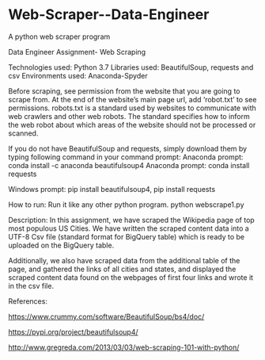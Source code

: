 # Web-Scraper--Data-Engineer
A python web scraper program 


Data Engineer Assignment- Web Scraping

Technologies used: Python 3.7
Libraries used: BeautifulSoup, requests and csv
Environments used: Anaconda-Spyder

Before scraping, see permission from the website that you are going to scrape from. At the end of the website’s main page url, add ‘robot.txt’ to see permissions.
robots.txt is a standard used by websites to communicate with web crawlers and other web robots. The standard specifies how to inform the web robot about which areas of the website should not be processed or scanned.

If you do not have BeautifulSoup and requests, simply download them by typing following command in your command prompt:
Anaconda prompt: conda install -c anaconda beautifulsoup4
Anaconda prompt: conda install requests

Windows prompt: pip install beautifulsoup4, pip install requests

How to run: Run it like any other python program. 
python webscrape1.py

Description: In this assignment, we have scraped the Wikipedia page of top most populous US Cities. We have written the scraped content data into a UTF-8 Csv file (standard format for BigQuery table) which is ready to be uploaded on the BigQuery table.

Additionally, we also have scraped data from the additional table of the page, and gathered the links of all cities and states, and displayed the scraped content data found on the webpages of first four links and wrote it in the csv file.

References:

https://www.crummy.com/software/BeautifulSoup/bs4/doc/

https://pypi.org/project/beautifulsoup4/

http://www.gregreda.com/2013/03/03/web-scraping-101-with-python/
